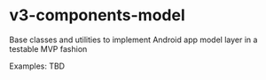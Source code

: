 # v3-components-model

Base classes and utilities to implement Android app model layer in a testable MVP fashion

Examples: TBD